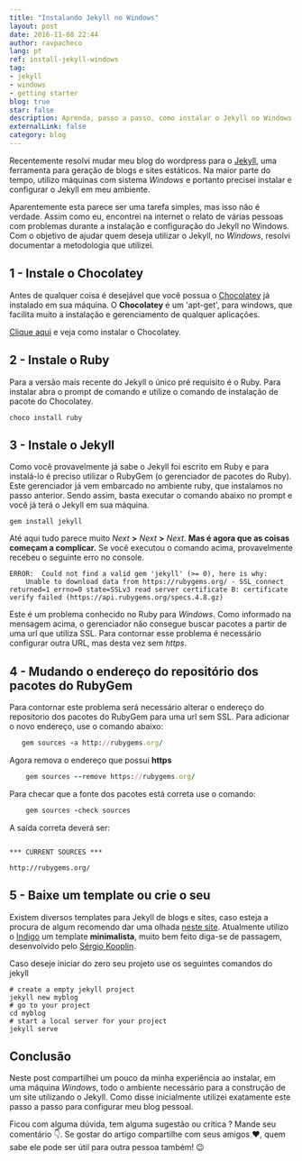 ```yaml
---
title: "Instalando Jekyll no Windows"
layout: post
date: 2016-11-08 22:44
author: ravpacheco
lang: pt
ref: install-jekyll-windows
tag:
- jekyll
- windows
- getting starter
blog: true
star: false
description: Aprenda, passo a passo, como instalar o Jekyll no Windows.
externalLink: false
category: blog
---
```


[//]: # (entenda melhor porquê aqui)

Recentemente resolvi mudar meu blog do wordpress para o [Jekyll](https://jekyllrb.com/), uma ferramenta para geração de blogs e sites estáticos. Na maior parte do tempo, utilizo máquinas com sistema *Windows* e portanto precisei instalar e configurar o Jekyll em meu ambiente.

Aparentemente esta parece ser uma tarefa simples, mas isso não é verdade. Assim como eu, encontrei na internet o relato de várias pessoas com problemas durante a instalação e configuração do Jekyll no Windows. Com o objetivo de ajudar quem deseja utilizar o Jekyll, no *Windows*, resolvi documentar a metodologia que utilizei.

## 1 - Instale o Chocolatey

Antes de qualquer coisa é desejável que você possua o [Chocolatey](https://chocolatey.org) já instalado em sua máquina. O **Chocolatey** é um 'apt-get', para windows, que facilita muito a instalação e gerenciamento de qualquer aplicações.

[Clique aqui](https://chocolatey.org/install) e veja como instalar o Chocolatey.

## 2 - Instale o Ruby

Para a versão mais recente do Jekyll o único pré requisito é o Ruby. Para instalar abra o prompt de comando e utilize o comando de instalação de pacote do Chocolatey.

```shell
choco install ruby
```

## 3 - Instale o Jekyll

Como você provavelmente já sabe o Jekyll foi escrito em Ruby e para instalá-lo é preciso utilizar o RubyGem (o gerenciador de pacotes do Ruby). Este gerenciador já vem embarcado no ambiente ruby, que instalamos no passo anterior. Sendo assim, basta executar o comando abaixo no prompt e você já terá o Jekyll em sua máquina. 

```shell
gem install jekyll
```

Até aqui tudo parece muito *Next* **>** *Next* **>** *Next*. **Mas é agora que as coisas começam a complicar.** Se você executou o comando acima, provavelmente recebeu o seguinte erro no console.

```shell
ERROR:  Could not find a valid gem 'jekyll' (>= 0), here is why:
    Unable to download data from https://rubygems.org/ - SSL_connect returned=1 errno=0 state=SSLv3 read server certificate B: certificate verify failed (https://api.rubygems.org/specs.4.8.gz) 
```

Este é um problema conhecido no Ruby para *Windows*. Como informado na mensagem acima, o gerenciador não consegue buscar pacotes a partir de uma url que utiliza SSL. Para contornar esse problema é necessário configurar outra URL, mas desta vez sem *https*.

## 4 - Mudando o endereço do repositório dos pacotes do RubyGem

Para contornar este problema será necessário alterar o endereço do repositorio dos pacotes do RubyGem para uma url sem SSL. Para adicionar o novo endereço, use o comando abaixo:

 ```ruby
    gem sources -a http://rubygems.org/
 ```

Agora remova o endereço que possui **https**

```ruby
    gem sources --remove https://rubygems.org/
```

Para checar que a fonte dos pacotes está correta use o comando:

```ruby
    gem sources -check sources
```

A saída correta deverá ser:

```shell

*** CURRENT SOURCES ***

http://rubygems.org/

```

## 5 - Baixe um template ou crie o seu

Existem diversos templates para Jekyll de blogs e sites, caso esteja a procura de algum recomendo dar uma olhada [neste site](http://jekyllthemes.org/). Atualmente utilizo o [Indigo](https://github.com/sergiokopplin/indigo) um template **minimalista**, muito bem feito diga-se de passagem, desenvolvido pelo [Sérgio Kooplin](http://koppl.in/).

Caso deseje iniciar do zero seu projeto use os seguintes comandos do jekyll

```shell
# create a empty jekyll project
jekyll new myblog
# go to your project
cd myblog
# start a local server for your project
jekyll serve
``` 

## Conclusão

Neste post compartilhei um pouco da minha experiência ao instalar, em uma máquina *Windows*, todo o ambiente necessário para a construção de um site utilizando o Jekyll. Como disse inicialmente utilizei exatamente este passo a passo para configurar meu blog pessoal. 

Ficou com alguma dúvida, tem alguma sugestão ou crítica ? Mande seu comentário 👇. Se gostar do artigo compartilhe com seus amigos ❤️, quem sabe ele pode ser útil para outra pessoa também! 😉

 

